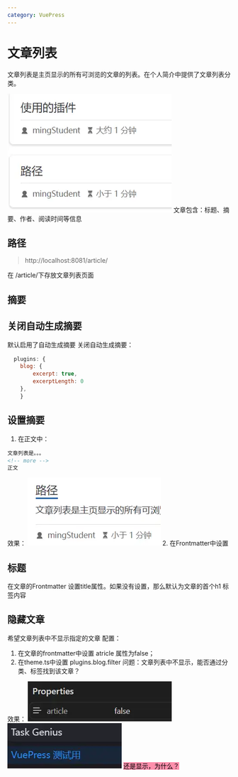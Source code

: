 ```yaml
---
category: VuePress
---
```


# 文章列表
文章列表是主页显示的所有可浏览的文章的列表。在个人简介中提供了文章列表分类。
<!-- more -->
![](./attachments/文章列表.webp)
	文章包含：标题、摘要、作者、阅读时间等信息
## 路径
> http://localhost:8081/article/

在 /article/下存放文章列表页面
## 摘要
## 关闭自动生成摘要
默认启用了自动生成摘要
关闭自动生成摘要：
``` js title:theme.ts
  plugins: {
    blog: {
		excerpt: true,
		excerptLength: 0
	},
	}
```

## 设置摘要
1. 在正文中：
``` markdown
文章列表是。。。
<!-- more -->
正文
```
效果：
![](./attachments/文章列表-1.webp)
2. 在Frontmatter中设置

## 标题
在文章的Frontmatter 设置title属性。如果没有设置，那么默认为文章的首个h1 标签内容

## 隐藏文章
希望文章列表中不显示指定的文章
配置：
1. 在文章的frontmatter中设置 atricle 属性为false；
2. 在theme.ts中设置 plugins.blog.filter
问题：文章列表中不显示，能否通过分类、标签找到该文章？

效果：
![](./attachments/文章列表-3.webp)
![](./attachments/文章列表-2.webp)
<mark style="background: #FF5582A6;">还是显示，为什么？</mark>

